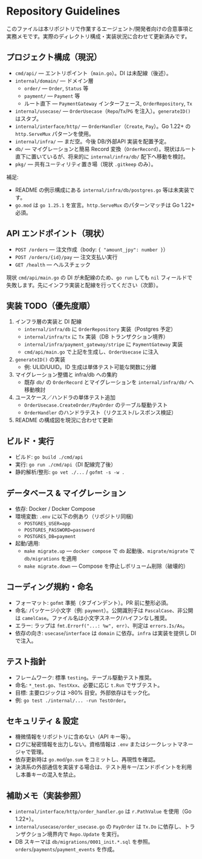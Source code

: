 # Repository Guidelines

このファイルは本リポジトリで作業するエージェント/開発者向けの合意事項と実務メモです。実際のディレクトリ構成・実装状況に合わせて更新済みです。

## プロジェクト構成（現況）
- `cmd/api/` — エントリポイント（`main.go`）。DI は未配線（後述）。
- `internal/domain/` — ドメイン層
  - `order/` — `Order`, `Status` 等
  - `payment/` — `Payment` 等
  - ルート直下 — `PaymentGateway` インターフェース, `OrderRepository`, `Tx`
- `internal/usecase/` — `OrderUsecase`（`Repo`/`Tx`/`PG` を注入）。`generateID()` はスタブ。
- `internal/interface/http/` — `OrderHandler`（`Create`, `Pay`）。Go 1.22+ の `http.ServeMux` パターンを使用。
- `internal/infra/` — まだ空。今後 DB/外部API 実装を配置予定。
- `db/` — マイグレーションと簡易 Record 変換（`OrderRecord`）。現状はルート直下に置いているが、将来的に `internal/infra/db/` 配下へ移動を検討。
- `pkg/` — 共有ユーティリティ置き場（現状 `.gitkeep` のみ）。

補足:
- README の例示構成にある `internal/infra/db/postgres.go` 等は未実装です。
- `go.mod` は `go 1.25.1` を宣言。`http.ServeMux` のパターンマッチは Go 1.22+ 必須。

## API エンドポイント（現状）
- `POST /orders` — 注文作成（body: `{ "amount_jpy": number }`）
- `POST /orders/{id}/pay` — 注文支払い実行
- `GET /health` — ヘルスチェック

現状 `cmd/api/main.go` の DI が未配線のため、`go run` しても `nil` フィールドで失敗します。先にインフラ実装と配線を行ってください（次節）。

## 実装 TODO（優先度順）
1) インフラ層の実装と DI 配線
   - `internal/infra/db` に `OrderRepository` 実装（Postgres 予定）
   - `internal/infra/tx` に `Tx` 実装（DB トランザクション境界）
   - `internal/infra/payment_gateway/stripe` に `PaymentGateway` 実装
   - `cmd/api/main.go` で上記を生成し、`OrderUsecase` に注入
2) `generateID()` の実装
   - 例: ULID/UUID。ID 生成は単体テスト可能な関数に分離
3) マイグレーション整備と infra/db への集約
   - 既存 `db/` の `OrderRecord` とマイグレーションを `internal/infra/db/` へ移動検討
4) ユースケース／ハンドラの単体テスト追加
   - `OrderUsecase.CreateOrder/PayOrder` のテーブル駆動テスト
   - `OrderHandler` のハンドラテスト（リクエスト/レスポンス検証）
5) README の構成図を現況に合わせて更新

## ビルド・実行
- ビルド: `go build ./cmd/api`
- 実行: `go run ./cmd/api`（DI 配線完了後）
- 静的解析/整形: `go vet ./...` / `gofmt -s -w .`

## データベース & マイグレーション
- 依存: Docker / Docker Compose
- 環境変数: `.env` に以下の例あり（リポジトリ同梱）
  - `POSTGRES_USER=app`
  - `POSTGRES_PASSWORD=password`
  - `POSTGRES_DB=payment`
- 起動/適用:
  - `make migrate.up` — `docker compose` で `db` 起動後、`migrate/migrate` で `db/migrations` を適用
  - `make migrate.down` — Compose を停止しボリューム削除（破壊的）

## コーディング規約・命名
- フォーマット: `gofmt` 準拠（タブインデント）。PR 前に整形必須。
- 命名: パッケージ小文字（例: `payment`）。公開識別子は `PascalCase`、非公開は `camelCase`。ファイル名は小文字スネーク/ハイフンなし推奨。
- エラー: ラップは `fmt.Errorf("...: %w", err)`、判定は `errors.Is/As`。
- 依存の向き: `usecase`/`interface` は `domain` に依存。`infra` は実装を提供し DI で注入。

## テスト指針
- フレームワーク: 標準 `testing`。テーブル駆動テスト推奨。
- 命名: `*_test.go`、`TestXxx`、必要に応じ `t.Run` でサブテスト。
- 目標: 主要ロジックは >80% 目安。外部依存はモック化。
- 例: `go test ./internal/... -run TestOrder`。

## セキュリティ & 設定
- 機微情報をリポジトリに含めない（API キー等）。
- ログに秘密情報を出力しない。資格情報は `.env` またはシークレットマネージャで管理。
- 依存更新時は `go.mod`/`go.sum` をコミットし、再現性を確認。
- 決済系の外部通信を実装する場合は、テスト用キー/エンドポイントを利用し本番キーの混入を禁止。

## 補助メモ（実装参照）
- `internal/interface/http/order_handler.go` は `r.PathValue` を使用（Go 1.22+）。
- `internal/usecase/order_usecase.go` の `PayOrder` は `Tx.Do` に依存し、トランザクション境界内で `Repo.Update` を実行。
- DB スキーマは `db/migrations/0001_init.*.sql` を参照。`orders`/`payments`/`payment_events` を作成。
